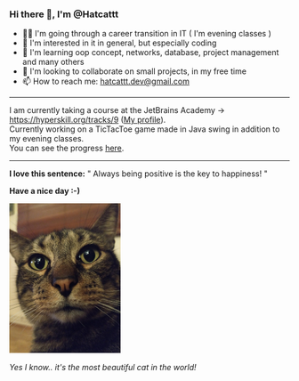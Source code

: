 <h3>Hi there 👋, I'm @Hatcattt</h3>

- 👨‍💻 I'm going through a career transition in IT ( I'm evening classes )
- 👀 I'm interested in it in general, but especially coding
- 🌱 I'm learning oop concept, networks, database, project management and many others
- 💞️ I'm looking to collaborate on small projects, in my free time
- 📫 How to reach me: hatcattt.dev@gmail.com

___
I am currently taking a course at the JetBrains Academy -> https://hyperskill.org/tracks/9 ([My profile](https://hyperskill.org/profile/319579422)).
<br>Currently working on a TicTacToe game made in Java swing in addition to my evening classes.
<br>You can see the progress [here](https://github.com/Hatcattt/TicTacToe).
___

**I love this sentence:** " Always being positive is the key to happiness! "

**Have a nice day :-)**

<img src="https://github.com/Hatcattt/Hatcattt/blob/main/Carlos.jpg" width="200px" height="269px"><br>

*Yes I know.. it's the most beautiful cat in the world!*
